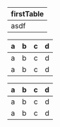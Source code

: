 ﻿
|firstTable|
|-|
|asdf|

|a|b|c|d|
|--|:-|-:|:-:|
|a|b|c|d|
|a|b|c|d|

|a|b|c|d|
|--|:-|-:|:-:|
|a|b|c|d|
|a|b|c|d|e|

